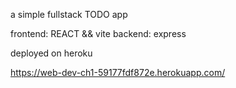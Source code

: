 a simple fullstack TODO app

frontend: REACT && vite
backend: express

deployed on heroku

https://web-dev-ch1-59177fdf872e.herokuapp.com/
